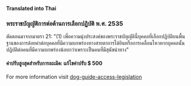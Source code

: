 #### **Translated into Thai**

### พระราชบัญญัติการต่อต้านการเลือกปฏิบัติ พ.ศ. 2535

ตัดตอนมาจากมาตรา 21:
"(1) เพื่อความมุ่งประสงค์ของพระราชบัญญัตินี้บุคคลที่เลือกปฏิบัติบนพื้นฐานของการด้อยค่าต่อบุคคลที่มีความบกพร่องทางสายตาการได้ยินหรือการเคลื่อนไหวหากบุคคลนั้นปฏิบัติต่อคนที่มีความบกพร่องน้อยกว่าเพราะเป็นคนที่มีสุนัขนำทาง"

#### ค่าปรับสูงสุดสำหรับการละเมิด: แก้ไขค่าปรับ $ 500

For more information visit [dog-guide-access-legislation](https://www.bca.org.au/dog-guide-access-legislation/)